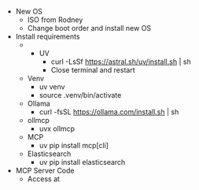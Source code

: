 - New OS
	- ISO from Rodney 
	- Change boot order and install new OS
- Install requirements
	- - UV
		- curl -LsSf https://astral.sh/uv/install.sh | sh
		- Close terminal and restart
	- Venv
		- uv venv
		- source .venv/bin/activate
	- Ollama
		- curl -fsSL https://ollama.com/install.sh | sh
	- ollmcp
		- uvx ollmcp
	- MCP
		- uv pip install mcp[cli]
	- Elasticsearch
		- uv pip install elasticsearch
- MCP Server Code 
	- Access at 
